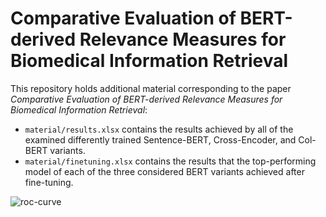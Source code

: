 # Comparative Evaluation of BERT-derived Relevance Measures for Biomedical Information Retrieval

This repository holds additional material corresponding to the paper *Comparative Evaluation of BERT-derived Relevance Measures for Biomedical Information Retrieval*:

- `material/results.xlsx` contains the results achieved by all of the examined differently trained Sentence-BERT, Cross-Encoder, and Col-BERT variants.
- `material/finetuning.xlsx` contains the results that the top-performing model of each of the three considered BERT variants achieved after fine-tuning.

![roc-curve](https://github.com/franziskaweber/bert-biomedical-ir/assets/102147723/59d0e358-99f4-42f9-94e6-d320f7dd4e81)
